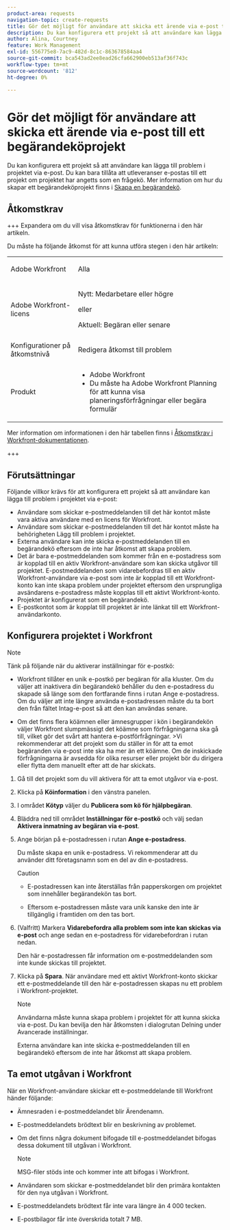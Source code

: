 ```yaml
---
product-area: requests
navigation-topic: create-requests
title: Gör det möjligt för användare att skicka ett ärende via e-post till ett begärandeköprojekt
description: Du kan konfigurera ett projekt så att användare kan lägga till problem i projektet via e-post.
author: Alina, Courtney
feature: Work Management
exl-id: 556775e8-7ac9-482d-8c1c-863678584aa4
source-git-commit: bca543ad2ee8ead26cfa662900eb513af36f743c
workflow-type: tm+mt
source-wordcount: '812'
ht-degree: 0%

---
```


# Gör det möjligt för användare att skicka ett ärende via e-post till ett begärandeköprojekt

<!-- Audited: 4/2025 -->

<!--
<p style="color: #ff1493;" data-mc-conditions="QuicksilverOrClassic.Draft mode">(NOTE:&nbsp;When updating POP account information here, also update information in these articles: Allowing users to reply to email notifications, Configuring Email Notifications, Understanding the Queue Details Tab in a Project )</p>
-->

Du kan konfigurera ett projekt så att användare kan lägga till problem i projektet via e-post. Du kan bara tillåta att utleveranser e-postas till ett projekt om projektet har angetts som en frågekö. Mer information om hur du skapar ett begärandeköprojekt finns i [Skapa en begärandekö](../../../manage-work/requests/create-and-manage-request-queues/create-request-queue.md).

## Åtkomstkrav

+++ Expandera om du vill visa åtkomstkrav för funktionerna i den här artikeln.

Du måste ha följande åtkomst för att kunna utföra stegen i den här artikeln:

<table style="table-layout:auto"> 
 <col> 
 <col> 
 <tbody> 
  <tr> 
   <td role="rowheader">Adobe Workfront</td> 
   <td> <p>Alla </p> </td> 
  </tr> 
  <tr> 
   <td role="rowheader">Adobe Workfront-licens</td> 
   <td> <p>Nytt: Medarbetare eller högre</p>
   eller
   <p>Aktuell: Begäran eller senare</p>
    </td> 
  </tr> 
  <tr> 
   <td role="rowheader">Konfigurationer på åtkomstnivå</td> 
   <td> <p>Redigera åtkomst till problem</p>  </td> 
  </tr> 
  <tr> 
   <td role="rowheader"> Produkt</td> 
   <td> <ul><li>Adobe Workfront</li><li>Du måste ha Adobe Workfront Planning för att kunna visa planeringsförfrågningar eller begära formulär</td> 
  </tr> 
 </tbody> 
</table>

Mer information om informationen i den här tabellen finns i [Åtkomstkrav i Workfront-dokumentationen](/help/quicksilver/administration-and-setup/add-users/access-levels-and-object-permissions/access-level-requirements-in-documentation.md).

+++

## Förutsättningar

Följande villkor krävs för att konfigurera ett projekt så att användare kan lägga till problem i projektet via e-post:

* Användare som skickar e-postmeddelanden till det här kontot måste vara aktiva användare med en licens för Workfront.
* Användare som skickar e-postmeddelanden till det här kontot måste ha behörigheten Lägg till problem i projektet.
* Externa användare kan inte skicka e-postmeddelanden till en begärandekö eftersom de inte har åtkomst att skapa problem.
* Det är bara e-postmeddelanden som kommer från en e-postadress som är kopplad till en aktiv Workfront-användare som kan skicka utgåvor till projektet. E-postmeddelanden som vidarebefordras till en aktiv Workfront-användare via e-post som inte är kopplad till ett Workfront-konto kan inte skapa problem under projektet eftersom den ursprungliga avsändarens e-postadress måste kopplas till ett aktivt Workfront-konto.
* Projektet är konfigurerat som en begärandekö.
* E-postkontot som är kopplat till projektet är inte länkat till ett Workfront-användarkonto.

## Konfigurera projektet i Workfront

>[!NOTE]
>
>Tänk på följande när du aktiverar inställningar för e-postkö:
>
>* Workfront tillåter en unik e-postkö per begäran för alla kluster. Om du väljer att inaktivera din begärandekö behåller du den e-postadress du skapade så länge som den fortfarande finns i rutan Ange e-postadress. Om du väljer att inte längre använda e-postadressen måste du ta bort den från fältet Intag-e-post så att den kan användas senare.
>
>* Om det finns flera köämnen eller ämnesgrupper i kön i begärandekön väljer Workfront slumpmässigt det köämne som förfrågningarna ska gå till, vilket gör det svårt att hantera e-postförfrågningar.
>  &#x200B;>Vi rekommenderar att det projekt som du ställer in för att ta emot begäranden via e-post inte ska ha mer än ett köämne. Om de inskickade förfrågningarna är avsedda för olika resurser eller projekt bör du dirigera eller flytta dem manuellt efter att de har skickats.

1. Gå till det projekt som du vill aktivera för att ta emot utgåvor via e-post.
1. Klicka på **Köinformation** i den vänstra panelen.
1. I området **Kötyp** väljer du **Publicera som kö för hjälpbegäran**.

1. Bläddra ned till området **Inställningar för e-postkö** och välj sedan **Aktivera inmatning av begäran via e-post**.

1. Ange början på e-postadressen i rutan **Ange e-postadress**.

   Du måste skapa en unik e-postadress. Vi rekommenderar att du använder ditt företagsnamn som en del av din e-postadress.

   >[!CAUTION]
   >
   >* E-postadressen kan inte återställas från papperskorgen om projektet som innehåller begärandekön tas bort.
   >
   >* Eftersom e-postadressen måste vara unik kanske den inte är tillgänglig i framtiden om den tas bort.
   <!--
   >This was the case previously, but it's not working this way anymore, since August 2022: * Emails forwarded to this email address are not added as issues to the project in&nbsp;Workfront. Only emails created from this email address are added as issues.
   -->

1. (Valfritt) Markera **Vidarebefordra alla problem som inte kan skickas via e-post** och ange sedan en e-postadress för vidarebefordran i rutan nedan.

   Den här e-postadressen får information om e-postmeddelanden som inte kunde skickas till projektet.

1. Klicka på **Spara**. När användare med ett aktivt Workfront-konto skickar ett e-postmeddelande till den här e-postadressen skapas nu ett problem i Workfront-projektet.

   >[!NOTE]
   >
   >Användarna måste kunna skapa problem i projektet för att kunna skicka via e-post. Du kan bevilja den här åtkomsten i dialogrutan Delning under Avancerade inställningar.
   >
   >Externa användare kan inte skicka e-postmeddelanden till en begärandekö eftersom de inte har åtkomst att skapa problem.

## Ta emot utgåvan i Workfront

När en Workfront-användare skickar ett e-postmeddelande till Workfront händer följande:

* Ämnesraden i e-postmeddelandet blir Ärendenamn.
* E-postmeddelandets brödtext blir en beskrivning av problemet.
* Om det finns några dokument bifogade till e-postmeddelandet bifogas dessa dokument till utgåvan i Workfront.

  >[!NOTE]
  >
  > MSG-filer stöds inte och kommer inte att bifogas i Workfront.

* Användaren som skickar e-postmeddelandet blir den primära kontakten för den nya utgåvan i Workfront.
* E-postmeddelandets brödtext får inte vara längre än 4 000 tecken.
* E-postbilagor får inte överskrida totalt 7 MB.
